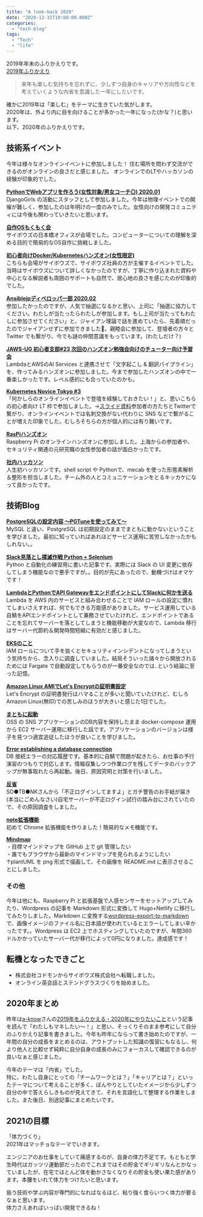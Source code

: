 ```yaml
---
title: "A look-back 2020"
date: "2020-12-31T10:00:00.000Z"
categories: 
  - "tech-blog"
tags: 
  - "Tech"
  - "life"
---
```


2019年年末のふりかえりです。  
[2019年ふりかえり](https://suwa3.netlify.app/post/2019-12-31-2019%E5%B9%B4%E3%81%B5%E3%82%8A%E3%81%8B%E3%81%88%E3%82%8A/)

> 来年も楽しむ気持ちを忘れずに、少しずつ自身のキャリアや方向性などを
> 考えていくような内省を意識した一年にしたいです。

確かに2019年は「楽しむ」をテーマに生きていた気がします。  
2020年は、外より内に目を向けることが多かった一年になった(かな？)と思います。  
以下、2020年のふりかえりです。

## 技術系イベント
今年は様々なオンラインイベントに参加しました！
住む場所を問わず交流ができるのがオンラインの良さだと感じました。
オンラインでのLTやハッカソンの経験が印象的でした。

**[PythonでWebアプリを作ろう(女性対象/男女コーチ◎) 2020.01](https://djangogirls-org.connpass.com/event/160379/)**  
    DjangoGirls の活動にスタッフとして参加しました。今年は物理イベントでの開催が難しく、参加したのは年明けの一度のみでした。女性向けの開発コミュニティには今後も関わっていきたいと思います。  
    
**[自作OSもくもく会](https://suwa3.netlify.app/post/2020-01-12-%E8%87%AA%E4%BD%9Cos%E3%82%82%E3%81%8F%E3%82%82%E3%81%8F%E4%BC%9A/)**  
    サイボウズの日本橋オフィスが会場でした。コンピューターについての理解を深める目的で簡易的なOS自作に挑戦しました。  
    
**[初心者向けDocker/Kubernetesハンズオン(女性限定)](https://tatsunoko.connpass.com/event/159292/)**  
    こちらも会場がサイボウズで、サイボウズ社員の方が主催するイベントでした。当時はサイボウズについて詳しくなかったのですが、丁寧に作り込まれた資料や中心となる解説者も周囲のサポートも自然で、居心地の良さを感じたのが印象的でした。  
    
**[Ansiblejpディベロッパー部 2020.02](https://ansible-users.connpass.com/event/162758/)**  
    参加したかったのですが、人気で抽選になるかと思い、上司に「抽選に協力してください。わたしが当たったらわたしが参加します。もし上司が当たってもわたしに参加させてください」と、ジャイアン理論で話を進めていたら、先着順だったのでジャイアンせずに参加できました🙌。親睦会に参加して、登壇者の方々と Twitter でも繋がり、今でも謎の仲間意識をもっています。(わたしだけ？)  
    
**[JAWS-UG 初心者支部#23 次回のハンズオン勉強会向けのチューター向け予習会](https://jawsug-bgnr.connpass.com/event/163557/)**  
    LambdaとAWSのAI Services と連携させて「文字起こし & 翻訳パイプライン」を、作ってみるハンズオンに参加しました。今まで参加したハンズオンの中で一番楽しかったです。レベル感的にも合っていたのかも。  
    
**[Kubernetes Novice Tokyo #3](https://k8s-novice-jp.connpass.com/event/181410/)**  
    「何かしらのオンラインイベントで登壇を経験しておきたい！」と、思いこちらの初心者向け LT 枠で参加しました。→[スライド資料](https://speakerdeck.com/ishizuka427/eks-on-fargate)参加者の方たちとTwitterで繋がり、オンラインイベントでは名刺交換がない代わりに SNS などで繋がることが増えた印象でした。むしろそちらの方が個人的には有り難いです。  
    
**[RasPiハンズオン](https://suwa3.netlify.app/post/2020-07-22-raspi%E3%83%8F%E3%83%B3%E3%82%BA%E3%82%AA%E3%83%B3/)**  
    Raspberry Pi のオンラインハンズオンに参加しました。上海からの参加者や、セキュリティ関連の元研究職の女性参加者の話が面白かったです。  
    
**[社内ハッカソン](https://suwa3.netlify.app/post/2020-10-26-%E3%83%8F%E3%83%83%E3%82%AB%E3%82%BD%E3%83%B3%E3%81%AA%E3%81%A9/)**  
    人生初ハッカソンです。shell script や Pythonで、mecab を使った形態素解析＆整形を担当しました。チーム外の人とコミュニケーションをとるキッカケになって良かったです。  
    
## 技術Blog
**[PostgreSQLの設定内容 〜PGTuneを使ってみて〜](https://qiita.com/suwa3/items/ccec9a757408a6fab695)**  
    MySQL と違い、PostgreSQL は初期設定のままでまともに動かないということを学びました。最初に知っていればあれほどサービス運用に苦労しなかったかもしれない。。  
    
**[Slack見落とし撲滅作戦 Python + Selenium](https://suwa3.netlify.app/post/2020-01-19-slack%E8%A6%8B%E8%90%BD%E3%81%A8%E3%81%97%E6%92%B2%E6%BB%85%E4%BD%9C%E6%88%A6-python-selenium/)**  
    Python と自動化の練習用に書いた記事です。実際には Slack の UI 変更に依存してしまう機能なので悪手ですが。。目的が先にあったので、動機づけはオマケです！  
    
**[LambdaとPythonでAPI GatewayをエンドポイントにしてSlackに何かを送る](https://qiita.com/suwa3/items/2d1f05c77b5641f98619)**  
    Lambda を AWS 内のサービスと組み合わせることで IAM ロールの設定に慣れてしまいさえすれば、何でもできる万能感がありました。サービス運用している自鯖をAPIエンドポイントとして兼務させていたけれど、エンドポイントであることを忘れてサーバーを落としてしまうと機能移動が大変なので、Lambda 移行はサーバー代節約＆開発時間短縮に有効だと感じました。  
    
**[EKSのこと](https://suwa3.netlify.app/post/2020-02-19-eks%E3%81%AE%E3%81%93%E3%81%A8/)**  
    IAM ロールについて手を抜くとセキュリティインシデントになってしまうという気持ちから、念入りに調査していました。結局そういった諸々から開放されるためには Fargate で自動設定してもらうのが一番安全なのでは..という結論に至った記憶。  
    
**[Amazon Linux AMIでLet's Encryptの証明書設定](https://suwa3.netlify.app/post/2020-03-01-amazon-linux-ami%E3%81%A7lets-encrypt%E3%81%AE%E8%A8%BC%E6%98%8E%E6%9B%B8%E8%A8%AD%E5%AE%9A/)**  
    Let's Encrypt の証明書発行はハマることが多いと聞いていたけれど、むしろ Amazon Linux(無印)での苦しみのほうが大きいと感じた1日でした。  
    
**[まともに起動](https://suwa3.netlify.app/post/2020-03-14-%E3%81%BE%E3%81%A8%E3%82%82%E3%81%AB%E8%B5%B7%E5%8B%95/)**  
    OSS の SNS アプリケーションのDB内容を保持したまま docker-compose 運用から EC2 サーバー運用に移行した話です。アプリケーションのバージョンは様子を見つつ適宜追従したほうが良いことを学びました。  
    
**[Error establishing a database connection](https://suwa3.netlify.app/post/2020-05-14-error-establishing-a-database-connection/)**  
    DB 接続エラーの対応履歴です。基本的に自鯖で問題が起きたら、お仕事の予行演習のつもりで対応します。情報収集しつつ作業ログを残してデータのバックアップが無事取れたら再起動。後日、原因究明と対策を行いました。  
    
**[反省](https://suwa3.netlify.app/post/2020-05-16-%E5%8F%8D%E7%9C%81/)**  
    SO●TB●NKさんから「不正ログインしてますよ」とガチ警告のお手紙が届き(本当にごめんなさい)自宅サーバーが不正ログイン試行の踏み台にされていたので、その原因調査をしました。  
    
**[note拡張機能](https://suwa3.netlify.app/post/2020-07-19-note%E6%8B%A1%E5%BC%B5%E6%A9%9F%E8%83%BD/)**  
    初めて Chrome 拡張機能を作りました！簡易的なメモ機能です。  
    
**[Mindmap](https://suwa3.netlify.app/post/2020-11-28-mindmap/)**  
    ・目標マインドマップを GitHub 上で git 管理したい  
    ・誰でもブラウザから最新のマインドマップを見られるようにしたい  
    ↑plantUML を png 形式で描画して、その画像を README.md に表示させることにしました。  
   
### その他
今年は他にも、Raspberry Pi と拡張基盤で人感センサーをセットアップしてみたり、Wordpress の記事を Markdown 形式に変換して Hugo+Netlify に移行してみたりしました。Markdown に変換する[wordpress-export-to-markdown](https://github.com/lonekorean/wordpress-export-to-markdown)で、画像イメージのファイル名に日本語が使われているとエラーしてしまい辛かったです。。Wordpress は EC2 上でホスティングしていたのですが、年間360ドルかかっていたサーバー代が移行によって0円になりました。達成感です！

## 転機となったできごと
- 株式会社コドモンからサイボウズ株式会社へ転職しました。  
- オンライン英会話とステンドグラスづくりを始めました。  

## 2020年まとめ
昨年は[a-know](https://twitter.com/a_know)さんの[2019年をふりかえる・2020年にやりたいこと](https://blog.a-know.me/entry/2019/12/30/151206)という記事を読んで「わたしもマネしたい〜！」と思い、そっくりそのまま参考にして自分のふりかえり記事を書きました。今年も昨年にならって書き始めたのですが、一年間の自分の成長をまとめるのは、アウトプットした知識の復習にもなるし、何より他人と比較せず純粋に自分自身の成長のみにフォーカスして確認できるのが良いなぁと感じました。  

今年のテーマは「内省」でした。  
特に、わたし自身にとっての「チームワークとは？」「キャリアとは？」といったテーマについて考えることが多く、ぼんやりとしていたイメージから少しずつ自分の中で答えらしきものが見えてきて、それを言語化して整理する作業をしました。また後日、別途記事にまとめたいです。  

## 2021の目標
「体力づくり」  
2021年はマッチョなテーマでいきます。  

エンジニアのお仕事をしていて痛感するのが、自身の体力不足です。もともと学生時代はガッツリ運動部だったのでこれまではその貯金でギリギリなんとかなっていましたが、在宅でほとんど体を動かさなくなりその貯金も使い果た感があります。本腰をいれて体力をつけたいと思います。  

扱う技術や学ぶ内容が専門的になればなるほど、粘り強く食らいつく体力が要るなぁと思います。  
体力さえあればいっぱい開発できるね！  

